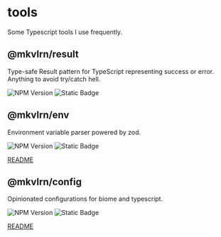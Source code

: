 # tools

Some Typescript tools I use frequently.

## @mkvlrn/result

Type-safe Result pattern for TypeScript representing success or error. Anything to avoid try/catch hell.

![NPM Version](https://img.shields.io/npm/v/%40mkvlrn%2Fresult?logo=npm) ![Static Badge](https://img.shields.io/badge/readme-white?logo=ReadMe&link=.%2Fpackages%2Fresult%2FREADME.md)

## @mkvlrn/env

Environment variable parser powered by zod.

![NPM Version](https://img.shields.io/npm/v/%40mkvlrn%2Fenv?logo=npm) ![Static Badge](https://img.shields.io/badge/readme-white?logo=ReadMe&link=.%2Fpackages%2Fenv%2FREADME.md)

[README](./packages/env/README.md)

## @mkvlrn/config

Opinionated configurations for biome and typescript.

![NPM Version](https://img.shields.io/npm/v/%40mkvlrn%2Fconfig?logo=npm) ![Static Badge](https://img.shields.io/badge/readme-white?logo=ReadMe&link=.%2Fpackages%2Fconfig%2FREADME.md)

[README](./packages/config/README.md)
